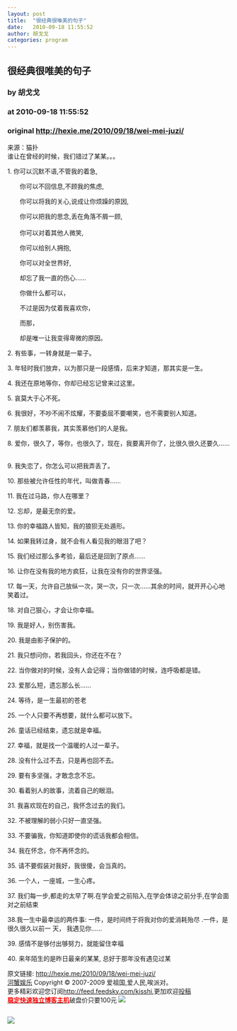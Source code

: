 ```yaml
---
layout: post
title:  "很经典很唯美的句子"
date:   2010-09-18 11:55:52
author: 胡戈戈
categories: program
---
```


## 很经典很唯美的句子
### by 胡戈戈
### at 2010-09-18 11:55:52
### original <http://hexie.me/2010/09/18/wei-mei-juzi/>

<p>来源：猫扑<br> 谁让在曾经的时候，我们错过了某某。。。</p><p>1. 你可以沉默不语,不管我的着急, ­</p><p>　　你可以不回信息,不顾我的焦虑, ­</p><p>　　你可以将我的关心,说成让你烦躁的原因, ­</p><p>　　你可以把我的思念,丢在角落不屑一顾, ­<br> <span></span><br> 　　你可以对着其他人微笑, ­</p><p>　　你可以给别人拥抱, ­</p><p>　　你可以对全世界好, ­</p><p>　　却忘了我一直的伤心…… ­</p><p>　　你做什么都可以， ­</p><p>　　不过是因为仗着我喜欢你， ­</p><p>　　而那， ­</p><p>　　却是唯一让我变得卑微的原因。­</p><p>2. 有些事，一转身就是一辈子。 ­</p><p>3. 年轻时我们放弃，以为那只是一段感情，后来才知道，那其实是一生。 ­</p><p>4. 我还在原地等你，你却已经忘记曾来过这里。 ­</p><p>5. 哀莫大于心不死。 ­</p><p>6. 我很好，不吵不闹不炫耀，不要委屈不要嘲笑，也不需要别人知道。 ­</p><p>7. 朋友们都羡慕我，其实羡慕他们的人是我。 ­</p><p>8. 爱你，很久了，等你，也很久了，现在，我要离开你了，比很久很久还要久…… ­</p><p>9. 我失恋了，你怎么可以把我弄丢了。 ­</p><p>10. 那些被允许任性的年代，叫做青春…… ­</p><p>11. 我在过马路，你人在哪里？ ­</p><p>12. 忘却，是最无奈的爱。 ­</p><p>13. 你的幸福路人皆知，我的狼狈无处遁形。 ­</p><p>14. 如果我转过身，就不会有人看见我的眼泪了吧？ ­</p><p>15. 我们经过那么多考验，最后还是回到了原点…… ­</p><p>16. 让你在没有我的地方疯狂，让我在没有你的世界坚强。 ­</p><p>17. 每一天，允许自己放纵一次，哭一次，只一次……其余的时间，就开开心心地笑着过。 ­</p><p>18. 对自己狠心，才会让你幸福。 ­</p><p>19. 我是好人，别伤害我。 ­</p><p>20. 我是由影子保护的。 ­</p><p>21. 我只想问你，若我回头，你还在不在？ ­</p><p>22. 当你做对的时候，没有人会记得；当你做错的时候，连呼吸都是错。 ­</p><p>23. 爱那么短，遗忘那么长…… ­</p><p>24. 等待，是一生最初的苍老 ­</p><p>25. 一个人只要不再想要，就什么都可以放下。 ­</p><p>26. 童话已经结束，遗忘就是幸福。 ­</p><p>27. 幸福，就是找一个温暖的人过一辈子。 ­</p><p>28. 没有什么过不去，只是再也回不去。 ­</p><p>29. 要有多坚强，才敢念念不忘。 ­</p><p>30. 看着别人的故事，流着自己的眼泪。 ­</p><p>31. 我喜欢现在的自己，我怀念过去的我们。 ­</p><p>32. 不被理解的弱小只好一直坚强。 ­</p><p>33. 不要骗我，你知道即使你的谎话我都会相信。 ­</p><p>34. 我在怀念，你不再怀念的。 ­</p><p>35. 请不要假装对我好，我很傻，会当真的。 ­</p><p>36. 一个人，一座城，一生心疼。 ­</p><p>37. 我们每一步,都走的太早了啊.在学会爱之前陷入,在学会体谅之前分手,在学会面对之前结束 ­</p><p>38.我一生中最幸运的两件事: 一件，是时间终于将我对你的爱消耗殆尽 .一件，是很久很久以前一 天， 我遇见你…… ­</p><p>39. 感情不是够付出够努力，就能留住幸福 ­</p><p>40. 来年陌生的是昨日最亲的某某, 总好于那年没有遇见过某­</p><p>原文链接: <a href="http://hexie.me/2010/09/18/wei-mei-juzi/">http://hexie.me/2010/09/18/wei-mei-juzi/</a> <br> <a href="http://hexie.me/">河蟹娱乐</a> Copyright ©   2007-2009 爱祖国,爱人民,唉派对。<br> 更多精彩欢迎您订阅<a href="http://feed.feedsky.com/kisshi">http://feed.feedsky.com/kisshi</a>,更加欢迎<a href="http://hexie.me/delivery/">投稿</a><br> <a href="http://www.gegehost.com/"><strong><font color="red">稳定快速独立博客主机</font></strong></a>破盘价只要100元 <img src="http://img.tongji.linezing.com/922164/tongji.gif"></p><img src="http://www1.feedsky.com/t1/414392081/kisshi/feedsky/s.gif?r=http://hexie.me/2010/09/18/wei-mei-juzi/" border="0" height="0" width="0"><p><a href="http://www1.feedsky.com/r/l/feedsky/kisshi/414392081/art01.html"><img border="0" ismap src="http://www1.feedsky.com/r/i/feedsky/kisshi/414392081/art01.gif"></a></p>